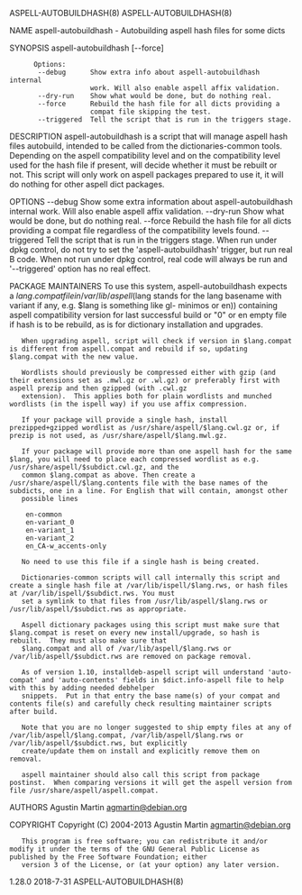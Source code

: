 ASPELL-AUTOBUILDHASH(8)                                                                                                                                           ASPELL-AUTOBUILDHASH(8)

NAME
       aspell-autobuildhash - Autobuilding aspell hash files for some dicts

SYNOPSIS
        aspell-autobuildhash [--force]

          Options:
           --debug      Show extra info about aspell-autobuildhash internal
                        work. Will also enable aspell affix validation.
           --dry-run    Show what would be done, but do nothing real.
           --force      Rebuild the hash file for all dicts providing a
                        compat file skipping the test.
           --triggered  Tell the script that is run in the triggers stage.

DESCRIPTION
       aspell-autobuildhash is a script that will manage aspell hash files autobuild, intended to be called from the dictionaries-common tools.  Depending on the aspell compatibility
       level and on the compatibility level used for the hash file if present, will decide whether it must be rebuilt or not. This script will only work on aspell packages prepared to
       use it, it will do nothing for other aspell dict packages.

OPTIONS
        --debug      Show some extra information about aspell-autobuildhash
                     internal work. Will also enable aspell affix validation.
        --dry-run    Show what would be done, but do nothing real.
        --force      Rebuild the hash file for all dicts providing a compat
                     file regardless of the compatibility levels found.
        --triggered  Tell the script that is run in the triggers stage. When
                     run under dpkg control, do not try to set the
                     'aspell-autobuildhash' trigger, but run real
                     B<aspell-autobuildhash> code. When not run under dpkg
                     control, real code will always be run and '--triggered'
                     option has no real effect.

PACKAGE MAINTAINERS
       To use this system, aspell-autobuildhash expects a $lang.compat file in /var/lib/aspell ($lang stands for the lang basename with variant if any, e.g. $lang is something like gl-
       minimos or en)) containing aspell compatibility version for last successful build or "0" or en empty file if hash is to be rebuild, as is for dictionary installation and
       upgrades.

       When upgrading aspell, script will check if version in $lang.compat is different from aspell.compat and rebuild if so, updating $lang.compat with the new value.

       Wordlists should previously be compressed either with gzip (and their extensions set as .mwl.gz or .wl.gz) or preferably first with aspell prezip and then gzipped (with .cwl.gz
       extension).  This applies both for plain wordlists and munched wordlists (in the ispell way) if you use affix compression.

       If your package will provide a single hash, install prezipped+gzipped wordlist as /usr/share/aspell/$lang.cwl.gz or, if prezip is not used, as /usr/share/aspell/$lang.mwl.gz.

       If your package will provide more than one aspell hash for the same $lang, you will need to place each compressed wordlist as e.g.  /usr/share/aspell/$subdict.cwl.gz, and the
       common $lang.compat as above. Then create a /usr/share/aspell/$lang.contents file with the base names of the subdicts, one in a line. For English that will contain, amongst other
       possible lines

        en-common
        en-variant_0
        en-variant_1
        en-variant_2
        en_CA-w_accents-only

       No need to use this file if a single hash is being created.

       Dictionaries-common scripts will call internally this script and create a single hash file at /var/lib/ispell/$lang.rws, or hash files at /var/lib/ispell/$subdict.rws. You must
       set a symlink to that files from /usr/lib/aspell/$lang.rws or /usr/lib/aspell/$subdict.rws as appropriate.

       Aspell dictionary packages using this script must make sure that $lang.compat is reset on every new install/upgrade, so hash is rebuilt.  They must also make sure that
       $lang.compat and all of /var/lib/aspell/$lang.rws or /var/lib/aspell/$subdict.rws are removed on package removal.

       As of version 1.10, installdeb-aspell script will understand 'auto-compat' and 'auto-contents' fields in $dict.info-aspell file to help with this by adding needed debhelper
       snippets.  Put in that entry the base name(s) of your compat and contents file(s) and carefully check resulting maintainer scripts after build.

       Note that you are no longer suggested to ship empty files at any of /var/lib/aspell/$lang.compat, /var/lib/aspell/$lang.rws or /var/lib/aspell/$subdict.rws, but explicitly
       create/update them on install and explicitly remove them on removal.

       aspell maintainer should also call this script from package postinst.  When comparing versions it will get the aspell version from file /usr/share/aspell/aspell.compat.

AUTHORS
       Agustin Martin <agmartin@debian.org>

COPYRIGHT
       Copyright (C) 2004-2013 Agustin Martin <agmartin@debian.org>

       This program is free software; you can redistribute it and/or modify it under the terms of the GNU General Public License as published by the Free Software Foundation; either
       version 3 of the License, or (at your option) any later version.

1.28.0                                                                                  2018-7-31                                                                 ASPELL-AUTOBUILDHASH(8)
